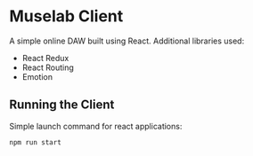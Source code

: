 # Muselab Client

A simple online DAW built using React. Additional libraries used:
- React Redux
- React Routing
- Emotion 

## Running the Client

Simple launch command for react applications:

`npm run start`
